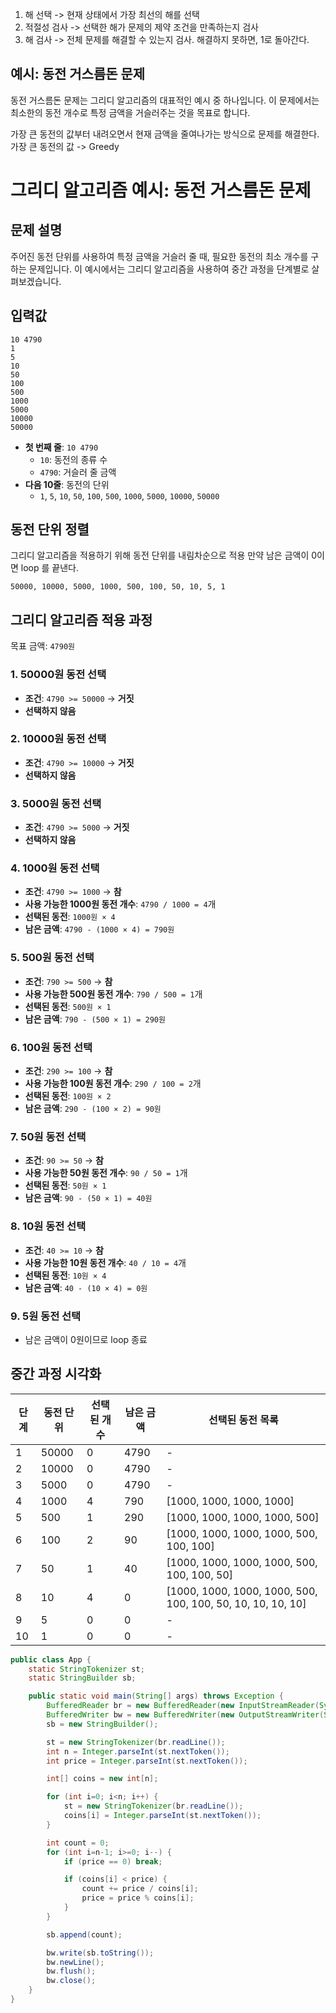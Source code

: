 

1. 해 선택 -> 현재 상태에서 가장 최선의 해를 선택
2. 적절성 검사 -> 선택한 해가 문제의 제약 조건을 만족하는지 검사
3. 해 검사 -> 전체 문제를 해결할 수 있는지 검사. 해결하지 못하면, 1로 돌아간다.


## 예시: 동전 거스름돈 문제

동전 거스름돈 문제는 그리디 알고리즘의 대표적인 예시 중 하나입니다. 이 문제에서는 최소한의 동전 개수로 특정 금액을 거슬러주는 것을 목표로 합니다.

가장 큰 동전의 값부터 내려오면서 현재 금액을 줄여나가는 방식으로 문제를 해결한다. <br>
가장 큰 동전의 값 -> Greedy

# 그리디 알고리즘 예시: 동전 거스름돈 문제

## 문제 설명

주어진 동전 단위를 사용하여 특정 금액을 거슬러 줄 때, 필요한 동전의 최소 개수를 구하는 문제입니다. 이 예시에서는 그리디 알고리즘을 사용하여 중간 과정을 단계별로 살펴보겠습니다.

## 입력값

```
10 4790
1
5
10
50
100
500
1000
5000
10000
50000
```

- **첫 번째 줄**: `10 4790`
  - `10`: 동전의 종류 수
  - `4790`: 거슬러 줄 금액
- **다음 10줄**: 동전의 단위
  - `1`, `5`, `10`, `50`, `100`, `500`, `1000`, `5000`, `10000`, `50000`

## 동전 단위 정렬

그리디 알고리즘을 적용하기 위해 동전 단위를 내림차순으로 적용
만약 남은 금액이 0이면 loop 를 끝낸다.

```
50000, 10000, 5000, 1000, 500, 100, 50, 10, 5, 1
```

## 그리디 알고리즘 적용 과정

목표 금액: `4790원`

### 1. 50000원 동전 선택

- **조건**: `4790 >= 50000` → **거짓**
- **선택하지 않음**

### 2. 10000원 동전 선택

- **조건**: `4790 >= 10000` → **거짓**
- **선택하지 않음**

### 3. 5000원 동전 선택

- **조건**: `4790 >= 5000` → **거짓**
- **선택하지 않음**

### 4. 1000원 동전 선택

- **조건**: `4790 >= 1000` → **참**
- **사용 가능한 1000원 동전 개수**: `4790 / 1000 = 4`개
- **선택된 동전**: `1000원 × 4`
- **남은 금액**: `4790 - (1000 × 4) = 790원`

### 5. 500원 동전 선택

- **조건**: `790 >= 500` → **참**
- **사용 가능한 500원 동전 개수**: `790 / 500 = 1`개
- **선택된 동전**: `500원 × 1`
- **남은 금액**: `790 - (500 × 1) = 290원`

### 6. 100원 동전 선택

- **조건**: `290 >= 100` → **참**
- **사용 가능한 100원 동전 개수**: `290 / 100 = 2`개
- **선택된 동전**: `100원 × 2`
- **남은 금액**: `290 - (100 × 2) = 90원`

### 7. 50원 동전 선택

- **조건**: `90 >= 50` → **참**
- **사용 가능한 50원 동전 개수**: `90 / 50 = 1`개
- **선택된 동전**: `50원 × 1`
- **남은 금액**: `90 - (50 × 1) = 40원`

### 8. 10원 동전 선택

- **조건**: `40 >= 10` → **참**
- **사용 가능한 10원 동전 개수**: `40 / 10 = 4`개
- **선택된 동전**: `10원 × 4`
- **남은 금액**: `40 - (10 × 4) = 0원`

### 9. 5원 동전 선택
- 남은 금액이 0원이므로 loop 종료

## 중간 과정 시각화

| 단계 | 동전 단위 | 선택된 개수 | 남은 금액 | 선택된 동전 목록                 |
|------|----------|------------|----------|----------------------------------|
| 1    | 50000    | 0          | 4790     | -                                |
| 2    | 10000    | 0          | 4790     | -                                |
| 3    | 5000     | 0          | 4790     | -                                |
| 4    | 1000     | 4          | 790      | [1000, 1000, 1000, 1000]         |
| 5    | 500      | 1          | 290      | [1000, 1000, 1000, 1000, 500]    |
| 6    | 100      | 2          | 90       | [1000, 1000, 1000, 1000, 500, 100, 100] |
| 7    | 50       | 1          | 40       | [1000, 1000, 1000, 1000, 500, 100, 100, 50] |
| 8    | 10       | 4          | 0        | [1000, 1000, 1000, 1000, 500, 100, 100, 50, 10, 10, 10, 10] |
| 9    | 5        | 0          | 0        | -                                |
| 10   | 1        | 0          | 0        | -                                |


``` java
public class App {
    static StringTokenizer st;
    static StringBuilder sb;

    public static void main(String[] args) throws Exception {
        BufferedReader br = new BufferedReader(new InputStreamReader(System.in));
        BufferedWriter bw = new BufferedWriter(new OutputStreamWriter(System.out));
        sb = new StringBuilder();

        st = new StringTokenizer(br.readLine());
        int n = Integer.parseInt(st.nextToken());
        int price = Integer.parseInt(st.nextToken());

        int[] coins = new int[n];

        for (int i=0; i<n; i++) {
            st = new StringTokenizer(br.readLine());
            coins[i] = Integer.parseInt(st.nextToken());
        }

        int count = 0;
        for (int i=n-1; i>=0; i--) {
            if (price == 0) break;

            if (coins[i] < price) {
                count += price / coins[i];
                price = price % coins[i];
            }
        }

        sb.append(count);

        bw.write(sb.toString());
        bw.newLine();
        bw.flush();
        bw.close();
    }
}
```

